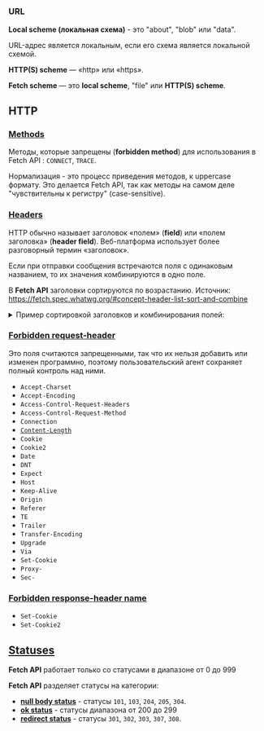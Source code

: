 #

### URL

**Local scheme (локальная схема)** - это "about", "blob" или "data".

URL-адрес является локальным, если его схема является локальной схемой.

**HTTP(S) scheme** — «http» или «https».

**Fetch scheme** — это **local scheme**, "file" или **HTTP(S) scheme**.

## HTTP

### [Methods](https://fetch.spec.whatwg.org/#methods)

Методы, которые запрещены (**forbidden method**) для использования в Fetch API : `CONNECT`, `TRACE`.

Нормализация - это процесс приведения методов, к uppercase формату. Это делается Fetch API, так как методы на самом деле "чувствительны к регистру" (case-sensitive).

### [Headers](https://fetch.spec.whatwg.org/#terminology-headers)

HTTP обычно называет заголовок «полем» (**field**) или «полем заголовка» (**header field**). Веб-платформа использует более разговорный термин «заголовок».

Если при отправки сообщения встречаются поля с одинаковым названием, то их значения комбинируются в одно поле.

В **Fetch API** заголовки сортируются по возрастанию. Источник: https://fetch.spec.whatwg.org/#concept-header-list-sort-and-combine

<details>
<summary>Пример сортировкой заголовков и комбинирования полей:</summary>
<p>

```javascript
// Заголовки, которые пойдут потом пойдут в fetch

const headers = new Headers([
  ["Header-1", "value 1"],
  ["Header-3", "value 3"],
  ["Header-2", "value 2"],
  ["Header-3", "value 4"],
]);
```
Получаемый результат будет такой:

![Результат сортировки заголовков и комбинирования полей](../assets/fetch-api/20240305211730.png)

</p>
</details>

### [Forbidden request-header](https://fetch.spec.whatwg.org/#forbidden-request-header)

Это поля считаются запрещенными, так что их нельзя добавить или изменен программно, поэтому пользовательский агент сохраняет полный контроль над ними.

- `Accept-Charset`
- `Accept-Encoding`
- `Access-Control-Request-Headers`
- `Access-Control-Request-Method`
- `Connection`
- [`Content-Length`](https://www.rfc-editor.org/rfc/rfc9110#name-content-length)
- `Cookie`
- `Cookie2`
- `Date`
- `DNT`
- `Expect`
- `Host`
- `Keep-Alive`
- `Origin`
- `Referer`
- `TE`
- `Trailer`
- `Transfer-Encoding`
- `Upgrade`
- `Via`
- `Set-Cookie`
- `Proxy-`
- `Sec-`

### [Forbidden response-header name](https://fetch.spec.whatwg.org/#forbidden-response-header-name)
- `Set-Cookie`
- `Set-Cookie2`


## [Statuses](https://fetch.spec.whatwg.org/#statuses)

**Fetch API** работает только со статусами в диапазоне от 0 до 999

**Fetch API** разделяет статусы на категории:
- [**null body status**](https://fetch.spec.whatwg.org/#null-body-status) - статусы `101`, `103`, `204`, `205`, `304`.
- [**ok status**](https://fetch.spec.whatwg.org/#ok-status) - статусы диапазона от 200 до 299
- [**redirect status**](https://fetch.spec.whatwg.org/#redirect-status) - статусы `301`, `302`, `303`, `307`, `308`.
